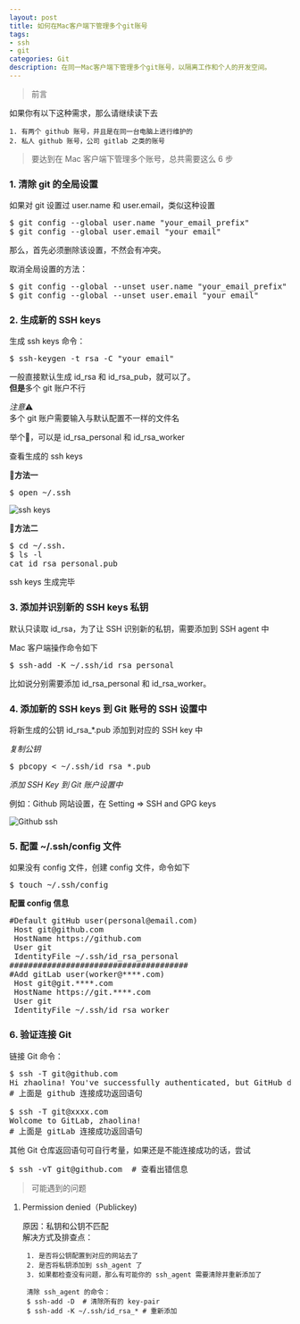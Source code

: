 ```yaml
---
layout: post
title: 如何在Mac客户端下管理多个git账号
tags:
- ssh
- git
categories: Git
description: 在同一Mac客户端下管理多个git账号，以隔离工作和个人的开发空间。
---
```

> 前言

如果你有以下这种需求，那么请继续读下去     

    1. 有两个 github 账号，并且是在同一台电脑上进行维护的
    2. 私人 github 账号，公司 gitlab 之类的账号
    

> 要达到在 Mac 客户端下管理多个账号，总共需要这么 6 步

### 1. 清除 git 的全局设置 	

如果对 git 设置过 user.name 和 user.email，类似这种设置	
<pre>
$ git config --global user.name "your_email_prefix"		
$ git config --global user.email "your_email"
</pre>	

那么，首先必须删除该设置，不然会有冲突。	

取消全局设置的方法：		
<pre>
$ git config --global --unset user.name "your_email_prefix"			
$ git config --global --unset user.email "your_email"
</pre>

### 2. 生成新的 SSH keys

生成 ssh keys 命令：		
<pre>$ ssh-keygen -t rsa -C "your_email"</pre>

一般直接默认生成 id_rsa 和 id_rsa_pub，就可以了。		
**但是**多个 git 账户不行		

*注意*⚠️ 	
多个 git 账户需要输入与默认配置不一样的文件名	

	
举个🌰，可以是 id\_rsa\_personal 和 id\_rsa\_worker

查看生成的 ssh keys		

**🌹方法一**

<pre>$ open ~/.ssh</pre>	
![ssh keys](./img/look-sshkey.png)

**🌹方法二**
<pre>
$ cd ~/.ssh.  	
$ ls -l  
cat id_rsa_personal.pub
</pre>

ssh keys 生成完毕



### 3. 添加并识别新的 SSH keys 私钥

默认只读取 id_rsa，为了让 SSH 识别新的私钥，需要添加到 SSH agent 中

Mac 客户端操作命令如下	

<pre>$ ssh-add -K ~/.ssh/id_rsa_personal</pre>

比如说分别需要添加 id\_rsa\_personal 和 id\_rsa\_worker。


### 4. 添加新的 SSH keys 到 Git 账号的 SSH 设置中

将新生成的公钥 id\_rsa\_\*.pub 添加到对应的 SSH key 中			
		
*复制公钥*

<pre>$ pbcopy < ~/.ssh/id_rsa_*.pub</pre>

*添加 SSH Key 到 Git 账户设置中*

例如：Github 网站设置，在 Setting => SSH and GPG keys

![Github ssh](./img/add-sshkey.png)

### 5. 配置 ~/.ssh/config 文件
如果没有 config 文件，创建 config 文件，命令如下
<pre>$ touch ~/.ssh/config</pre>

**配置 config 信息**
<pre>
#Default gitHub user(personal@email.com)
 Host git@github.com
 HostName https://github.com
 User git
 IdentityFile ~/.ssh/id_rsa_personal
######################################
#Add gitLab user(worker@****.com)
 Host git@git.****.com
 HostName https://git.****.com
 User git
 IdentityFile ~/.ssh/id_rsa_worker
</pre>

### 6. 验证连接 Git
链接 Git 命令：
<pre>
$ ssh -T git@github.com
Hi zhaolina! You've successfully authenticated, but GitHub does not provide shell access.
# 上面是 github 连接成功返回语句

$ ssh -T git@xxxx.com
Wolcome to GitLab, zhaolina!
# 上面是 gitLab 连接成功返回语句
</pre>

其他 Git 仓库返回语句可自行考量，如果还是不能连接成功的话，尝试
<pre>$ ssh -vT git@github.com  # 查看出错信息</pre> 


> 可能遇到的问题				

1. Permission denied（Publickey) 

	原因：私钥和公钥不匹配		
	解决方式及排查点：
	
	
		1. 是否将公钥配置到对应的网站去了
		2. 是否将私钥添加到 ssh_agent 了
		3. 如果都检查没有问题，那么有可能你的 ssh_agent 需要清除并重新添加了

		清除 ssh_agent 的命令：
		$ ssh-add -D  # 清除所有的 key-pair
		$ ssh-add -K ~/.ssh/id_rsa_* # 重新添加
